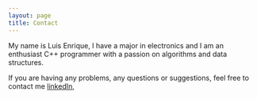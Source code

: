 ```yaml
---
layout: page
title: Contact
---
```



My name is Luis Enrique, I have a major in electronics and I am an enthusiast C++ programmer with a passion on algorithms and data structures.

If you are having any problems, any questions or suggestions, feel free to contact me [linkedIn](https://www.linkedin.com/in/luis-enrique-g%C3%B3mez-s%C3%A1nchez-castillo-3599a8154/),